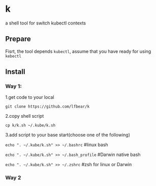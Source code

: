 # k
a shell tool for switch kubectl contexts

## Prepare
Fisrt, the tool depends `kubectl`, assume that you have ready for using `kebectl`

## Install

### Way 1:
1.get code to your local

`git clone https://github.com/lfbear/k`

2.copy shell script

`cp k/k.sh ~/.kube/k.sh`

3.add script to your base start(choose one of the following)

`echo ". ~/.kube/k.sh" >> ~/.bashrc` #linux bash

`echo ". ~/.kube/k.sh" >> ~/.bash_profile` #Darwin native bash

`echo ". ~/.kube/k.sh" >> ~/.zshrc` #zsh for linux or Darwin

### Way 2
